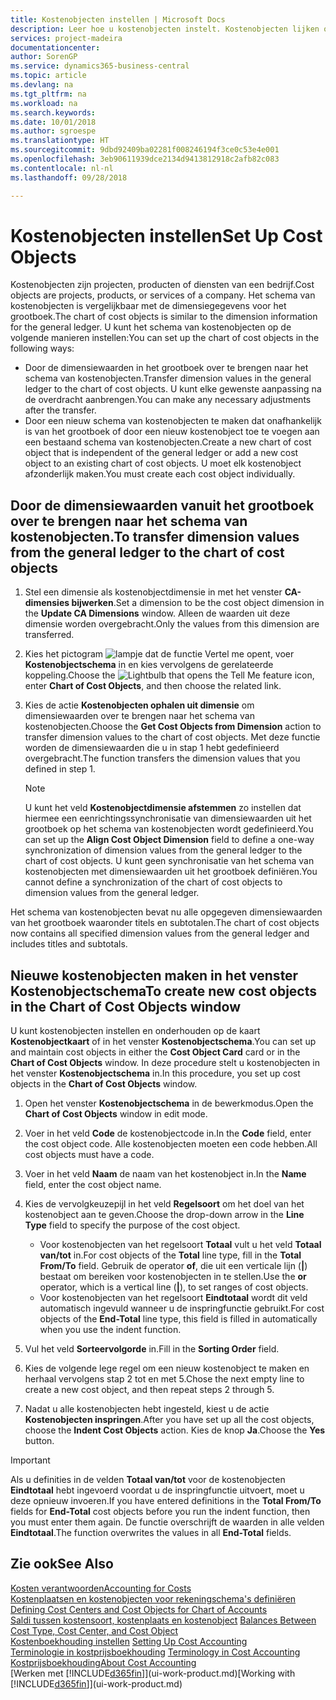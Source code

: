 ```yaml
---
title: Kostenobjecten instellen | Microsoft Docs
description: Leer hoe u kostenobjecten instelt. Kostenobjecten lijken op dimensies voor het grootboek.
services: project-madeira
documentationcenter: 
author: SorenGP
ms.service: dynamics365-business-central
ms.topic: article
ms.devlang: na
ms.tgt_pltfrm: na
ms.workload: na
ms.search.keywords: 
ms.date: 10/01/2018
ms.author: sgroespe
ms.translationtype: HT
ms.sourcegitcommit: 9dbd92409ba02281f008246194f3ce0c53e4e001
ms.openlocfilehash: 3eb90611939dce2134d9413812918c2afb82c083
ms.contentlocale: nl-nl
ms.lasthandoff: 09/28/2018

---
```

# <a name="set-up-cost-objects"></a><span data-ttu-id="8a41e-103">Kostenobjecten instellen</span><span class="sxs-lookup"><span data-stu-id="8a41e-103">Set Up Cost Objects</span></span>
<span data-ttu-id="8a41e-104">Kostenobjecten zijn projecten, producten of diensten van een bedrijf.</span><span class="sxs-lookup"><span data-stu-id="8a41e-104">Cost objects are projects, products, or services of a company.</span></span> <span data-ttu-id="8a41e-105">Het schema van kostenobjecten is vergelijkbaar met de dimensiegegevens voor het grootboek.</span><span class="sxs-lookup"><span data-stu-id="8a41e-105">The chart of cost objects is similar to the dimension information for the general ledger.</span></span> <span data-ttu-id="8a41e-106">U kunt het schema van kostenobjecten op de volgende manieren instellen:</span><span class="sxs-lookup"><span data-stu-id="8a41e-106">You can set up the chart of cost objects in the following ways:</span></span>  

* <span data-ttu-id="8a41e-107">Door de dimensiewaarden in het grootboek over te brengen naar het schema van kostenobjecten.</span><span class="sxs-lookup"><span data-stu-id="8a41e-107">Transfer dimension values in the general ledger to the chart of cost objects.</span></span> <span data-ttu-id="8a41e-108">U kunt elke gewenste aanpassing na de overdracht aanbrengen.</span><span class="sxs-lookup"><span data-stu-id="8a41e-108">You can make any necessary adjustments after the transfer.</span></span>  
* <span data-ttu-id="8a41e-109">Door een nieuw schema van kostenobjecten te maken dat onafhankelijk is van het grootboek of door een nieuw kostenobject toe te voegen aan een bestaand schema van kostenobjecten.</span><span class="sxs-lookup"><span data-stu-id="8a41e-109">Create a new chart of cost object that is independent of the general ledger or add a new cost object to an existing chart of cost objects.</span></span> <span data-ttu-id="8a41e-110">U moet elk kostenobject afzonderlijk maken.</span><span class="sxs-lookup"><span data-stu-id="8a41e-110">You must create each cost object individually.</span></span>  

## <a name="to-transfer-dimension-values-from-the-general-ledger-to-the-chart-of-cost-objects"></a><span data-ttu-id="8a41e-111">Door de dimensiewaarden vanuit het grootboek over te brengen naar het schema van kostenobjecten.</span><span class="sxs-lookup"><span data-stu-id="8a41e-111">To transfer dimension values from the general ledger to the chart of cost objects</span></span>  
1.  <span data-ttu-id="8a41e-112">Stel een dimensie als kostenobjectdimensie in met het venster **CA-dimensies bijwerken**.</span><span class="sxs-lookup"><span data-stu-id="8a41e-112">Set a dimension to be the cost object dimension in the **Update CA Dimensions** window.</span></span> <span data-ttu-id="8a41e-113">Alleen de waarden uit deze dimensie worden overgebracht.</span><span class="sxs-lookup"><span data-stu-id="8a41e-113">Only the values from this dimension are transferred.</span></span>  
2.  <span data-ttu-id="8a41e-114">Kies het pictogram ![lampje dat de functie Vertel me opent](media/ui-search/search_small.png "Vertel me wat u wilt doen"), voer **Kostenobjectschema** in en kies vervolgens de gerelateerde koppeling.</span><span class="sxs-lookup"><span data-stu-id="8a41e-114">Choose the ![Lightbulb that opens the Tell Me feature](media/ui-search/search_small.png "Tell me what you want to do") icon, enter **Chart of Cost Objects**, and then choose the related link.</span></span>  
3.  <span data-ttu-id="8a41e-115">Kies de actie **Kostenobjecten ophalen uit dimensie** om dimensiewaarden over te brengen naar het schema van kostenobjecten.</span><span class="sxs-lookup"><span data-stu-id="8a41e-115">Choose the **Get Cost Objects from Dimension** action to transfer dimension values to the chart of cost objects.</span></span> <span data-ttu-id="8a41e-116">Met deze functie worden de dimensiewaarden die u in stap 1 hebt gedefinieerd overgebracht.</span><span class="sxs-lookup"><span data-stu-id="8a41e-116">The function transfers the dimension values that you defined in step 1.</span></span>  

    > [!NOTE]  
    >  <span data-ttu-id="8a41e-117">U kunt het veld **Kostenobjectdimensie afstemmen** zo instellen dat hiermee een eenrichtingssynchronisatie van dimensiewaarden uit het grootboek op het schema van kostenobjecten wordt gedefinieerd.</span><span class="sxs-lookup"><span data-stu-id="8a41e-117">You can set up the **Align Cost Object Dimension**  field to define a one-way synchronization of dimension values from the general ledger to the chart of cost objects.</span></span> <span data-ttu-id="8a41e-118">U kunt geen synchronisatie van het schema van kostenobjecten met dimensiewaarden uit het grootboek definiëren.</span><span class="sxs-lookup"><span data-stu-id="8a41e-118">You cannot define a synchronization of the chart of cost objects to dimension values from the general ledger.</span></span>  

<span data-ttu-id="8a41e-119">Het schema van kostenobjecten bevat nu alle opgegeven dimensiewaarden van het grootboek waaronder titels en subtotalen.</span><span class="sxs-lookup"><span data-stu-id="8a41e-119">The chart of cost objects now contains all specified dimension values from the general ledger and includes titles and subtotals.</span></span>  

## <a name="to-create-new-cost-objects-in-the-chart-of-cost-objects-window"></a><span data-ttu-id="8a41e-120">Nieuwe kostenobjecten maken in het venster Kostenobjectschema</span><span class="sxs-lookup"><span data-stu-id="8a41e-120">To create new cost objects in the Chart of Cost Objects window</span></span>  
<span data-ttu-id="8a41e-121">U kunt kostenobjecten instellen en onderhouden op de kaart **Kostenobjectkaart** of in het venster **Kostenobjectschema**.</span><span class="sxs-lookup"><span data-stu-id="8a41e-121">You can set up and maintain cost objects in either the **Cost Object Card** card or in the **Chart of Cost Objects** window.</span></span> <span data-ttu-id="8a41e-122">In deze procedure stelt u kostenobjecten in het venster **Kostenobjectschema** in.</span><span class="sxs-lookup"><span data-stu-id="8a41e-122">In this procedure, you set up cost objects in the **Chart of Cost Objects** window.</span></span>  

1.  <span data-ttu-id="8a41e-123">Open het venster **Kostenobjectschema** in de bewerkmodus.</span><span class="sxs-lookup"><span data-stu-id="8a41e-123">Open the **Chart of Cost Objects** window in edit mode.</span></span>  
2.  <span data-ttu-id="8a41e-124">Voer in het veld **Code** de kostenobjectcode in.</span><span class="sxs-lookup"><span data-stu-id="8a41e-124">In the **Code** field, enter the cost object code.</span></span> <span data-ttu-id="8a41e-125">Alle kostenobjecten moeten een code hebben.</span><span class="sxs-lookup"><span data-stu-id="8a41e-125">All cost objects must have a code.</span></span>  
3.  <span data-ttu-id="8a41e-126">Voer in het veld **Naam** de naam van het kostenobject in.</span><span class="sxs-lookup"><span data-stu-id="8a41e-126">In the **Name** field, enter the cost object name.</span></span>  
4.  <span data-ttu-id="8a41e-127">Kies de vervolgkeuzepijl in het veld **Regelsoort** om het doel van het kostenobject aan te geven.</span><span class="sxs-lookup"><span data-stu-id="8a41e-127">Choose the drop-down arrow in the **Line Type** field to specify the purpose of the cost object.</span></span>  

    * <span data-ttu-id="8a41e-128">Voor kostenobjecten van het regelsoort **Totaal** vult u het veld **Totaal van/tot** in.</span><span class="sxs-lookup"><span data-stu-id="8a41e-128">For cost objects of the **Total** line type, fill in the **Total From/To** field.</span></span> <span data-ttu-id="8a41e-129">Gebruik de operator **of**, die uit een verticale lijn (**&#124;**) bestaat om bereiken voor kostenobjecten in te stellen.</span><span class="sxs-lookup"><span data-stu-id="8a41e-129">Use the **or** operator, which is a vertical line (**&#124;**), to set ranges of cost objects.</span></span>  
    * <span data-ttu-id="8a41e-130">Voor kostenobjecten van het regelsoort **Eindtotaal** wordt dit veld automatisch ingevuld wanneer u de inspringfunctie gebruikt.</span><span class="sxs-lookup"><span data-stu-id="8a41e-130">For cost objects of the **End-Total** line type, this field is filled in automatically when you use  the indent function.</span></span>  
5.  <span data-ttu-id="8a41e-131">Vul het veld **Sorteervolgorde** in.</span><span class="sxs-lookup"><span data-stu-id="8a41e-131">Fill in the **Sorting Order** field.</span></span>  
6.  <span data-ttu-id="8a41e-132">Kies de volgende lege regel om een nieuw kostenobject te maken en herhaal vervolgens stap 2 tot en met 5.</span><span class="sxs-lookup"><span data-stu-id="8a41e-132">Chose the next empty line to create a new cost object, and then repeat steps 2 through 5.</span></span>  
7.  <span data-ttu-id="8a41e-133">Nadat u alle kostenobjecten hebt ingesteld, kiest u de actie **Kostenobjecten inspringen**.</span><span class="sxs-lookup"><span data-stu-id="8a41e-133">After you have set up all the cost objects, choose the **Indent Cost Objects** action.</span></span> <span data-ttu-id="8a41e-134">Kies de knop **Ja**.</span><span class="sxs-lookup"><span data-stu-id="8a41e-134">Choose the **Yes** button.</span></span>  

> [!IMPORTANT]  
>  <span data-ttu-id="8a41e-135">Als u definities in de velden **Totaal van/tot** voor de kostenobjecten **Eindtotaal** hebt ingevoerd voordat u de inspringfunctie uitvoert, moet u deze opnieuw invoeren.</span><span class="sxs-lookup"><span data-stu-id="8a41e-135">If you have entered definitions in the **Total From/To** fields for **End-Total** cost objects before you run the indent function, then you must enter them again.</span></span> <span data-ttu-id="8a41e-136">De functie overschrijft de waarden in alle velden **Eindtotaal**.</span><span class="sxs-lookup"><span data-stu-id="8a41e-136">The function overwrites the values in all **End-Total** fields.</span></span>  

## <a name="see-also"></a><span data-ttu-id="8a41e-137">Zie ook</span><span class="sxs-lookup"><span data-stu-id="8a41e-137">See Also</span></span>  
[<span data-ttu-id="8a41e-138">Kosten verantwoorden</span><span class="sxs-lookup"><span data-stu-id="8a41e-138">Accounting for Costs</span></span>](finance-manage-cost-accounting.md)  
<span data-ttu-id="8a41e-139">[Kostenplaatsen en kostenobjecten voor rekeningschema's definiëren](finance-defining-cost-centers-and-cost-objects-for-chart-of-accounts.md) </span><span class="sxs-lookup"><span data-stu-id="8a41e-139">[Defining Cost Centers and Cost Objects for Chart of Accounts](finance-defining-cost-centers-and-cost-objects-for-chart-of-accounts.md) </span></span>  
<span data-ttu-id="8a41e-140">[Saldi tussen kostensoort, kostenplaats en kostenobject](finance-balances-between-cost-type-cost-center-and-cost-object.md) </span><span class="sxs-lookup"><span data-stu-id="8a41e-140">[Balances Between Cost Type, Cost Center, and Cost Object](finance-balances-between-cost-type-cost-center-and-cost-object.md) </span></span>  
<span data-ttu-id="8a41e-141">[Kostenboekhouding instellen](finance-set-up-cost-accounting.md) </span><span class="sxs-lookup"><span data-stu-id="8a41e-141">[Setting Up Cost Accounting](finance-set-up-cost-accounting.md) </span></span>  
<span data-ttu-id="8a41e-142">[Terminologie in kostprijsboekhouding](finance-terminology-in-cost-accounting.md) </span><span class="sxs-lookup"><span data-stu-id="8a41e-142">[Terminology in Cost Accounting](finance-terminology-in-cost-accounting.md) </span></span>  
[<span data-ttu-id="8a41e-143">Kostprijsboekhouding</span><span class="sxs-lookup"><span data-stu-id="8a41e-143">About Cost Accounting</span></span>](finance-about-cost-accounting.md)  
<span data-ttu-id="8a41e-144">[Werken met [!INCLUDE[d365fin](includes/d365fin_md.md)]](ui-work-product.md)</span><span class="sxs-lookup"><span data-stu-id="8a41e-144">[Working with [!INCLUDE[d365fin](includes/d365fin_md.md)]](ui-work-product.md)</span></span>

